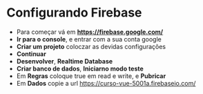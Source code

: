 # Configurando Firebase

- Para começar vá em **https://firebase.google.com/**
- **Ir para o console**, e entrar com a sua conta google
- **Criar um projeto** coloczar as devidas configurações
- **Continuar**
- **Desenvolver**, **Realtime Database**
- **Criar banco de dados**, **Iniciarno modo teste**
- Em **Regras** coloque true em read e write, e **Pubricar**
- Em **Dados** copie a url https://curso-vue-5001a.firebaseio.com/